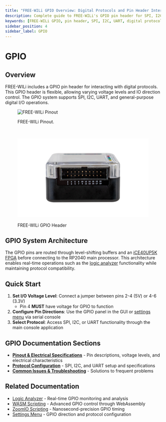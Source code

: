 ```yaml
---
title: "FREE-WILi GPIO Overview: Digital Protocols and Pin Header Interface"
description: Complete guide to FREE-WILi's GPIO pin header for SPI, I2C, UART, and digital I/O operations. Features flexible voltage levels, FPGA integration, and real-time protocol capabilities.
keywords: [FREE-WILi GPIO, pin header, SPI, I2C, UART, digital protocols, FPGA, voltage levels, embedded development, protocol interface]
sidebar_position: 4
sidebar_label: GPIO
---
```


# GPIO

## Overview

FREE-WILi includes a GPIO pin header for interacting with digital protocols. This GPIO header is flexible, allowing varying voltage levels and IO direction control. The GPIO system supports SPI, I2C, UART, and general-purpose digital I/O operations.

<div class="text--center">

<figure>

![FREE-WILi Pinout](./../assets/gpio-pinout.jpg "Pinout")
<figcaption>FREE-WILi Pinout.</figcaption>
</figure>
</div>

<br/>

<div class="text--center">

<figure>

![FREE-WILi GPIO Header](./../assets/gpio-header.png "FREE-WILi GPIO Header")
<figcaption>FREE-WILi GPIO Header</figcaption>
</figure>
</div>

## GPIO System Architecture

The GPIO pins are routed through level-shifting buffers and an [iCE40UP5K FPGA](./../hardware-low-level-details/ice40-fpga/) before connecting to the RP2040 main processor. This architecture enables real-time operations such as the [logic analyzer](./../io-app/logic-analyzer/) functionality while maintaining protocol compatibility.

## Quick Start

1. **Set I/O Voltage Level**: Connect a jumper between pins 2-4 (5V) or 4-6 (3.3V)
    - Pin 4 **MUST** have voltage for GPIO to function
2. **Configure Pin Directions**: Use the GPIO panel in the GUI or [settings menu](./../io-app/settings-menu/) via serial console
3. **Select Protocol**: Access SPI, I2C, or UART functionality through the main console application

## GPIO Documentation Sections

- [**Pinout & Electrical Specifications**](./gpio-pinout) - Pin descriptions, voltage levels, and electrical characteristics
- [**Protocol Configuration**](./gpio-protocols.md) - SPI, I2C, and UART setup and specifications
- [**Common Issues & Troubleshooting**](./gpio-troubleshooting.md) - Solutions to frequent problems

## Related Documentation

- [Logic Analyzer](./../io-app/logic-analyzer/) - Real-time GPIO monitoring and analysis
- [WASM Scripting](./../io-app/scripting-with-wasm/) - Advanced GPIO control through WebAssembly
- [ZoomIO Scripting](./../io-app/scripting-with-zoomio/) - Nanosecond-precision GPIO timing
- [Settings Menu](./../io-app/settings-menu/) - GPIO direction and protocol configuration
